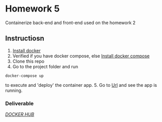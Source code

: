 # Homework 5
Containerize back-end and front-end used on the homework 2

## Instructiosn
1. [Install docker](https://docs.docker.com/get-docker/)
2. Verified if you have docker compose, else [Install docker compose](https://docs.docker.com/compose/install/)
3. Clone  this repo 
4. Go to the project folder and run  
 ```
 docker-compose up 
 ```
 to execute and 'deploy' the container app.
5. Go to [Url](http://localhost:1080) and see the app is running.

### Deliverable
[*DOCKER HUB*](https://hub.docker.com/u/epalaciol)
